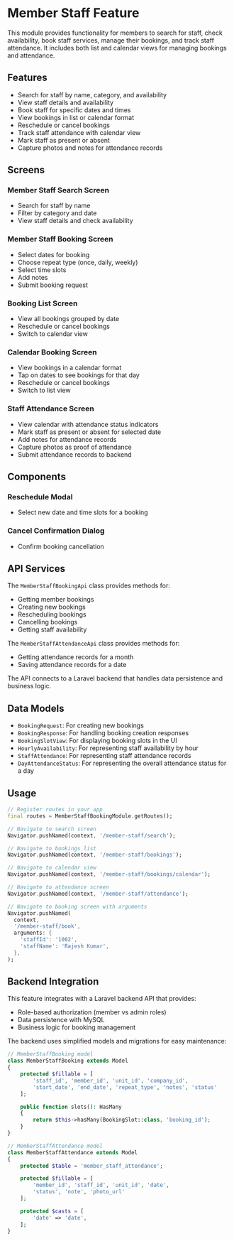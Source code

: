 # Member Staff Feature

This module provides functionality for members to search for staff, check availability, book staff services, manage their bookings, and track staff attendance. It includes both list and calendar views for managing bookings and attendance.

## Features

- Search for staff by name, category, and availability
- View staff details and availability
- Book staff for specific dates and times
- View bookings in list or calendar format
- Reschedule or cancel bookings
- Track staff attendance with calendar view
- Mark staff as present or absent
- Capture photos and notes for attendance records

## Screens

### Member Staff Search Screen
- Search for staff by name
- Filter by category and date
- View staff details and check availability

### Member Staff Booking Screen
- Select dates for booking
- Choose repeat type (once, daily, weekly)
- Select time slots
- Add notes
- Submit booking request

### Booking List Screen
- View all bookings grouped by date
- Reschedule or cancel bookings
- Switch to calendar view

### Calendar Booking Screen
- View bookings in a calendar format
- Tap on dates to see bookings for that day
- Reschedule or cancel bookings
- Switch to list view

### Staff Attendance Screen
- View calendar with attendance status indicators
- Mark staff as present or absent for selected date
- Add notes for attendance records
- Capture photos as proof of attendance
- Submit attendance records to backend

## Components

### Reschedule Modal
- Select new date and time slots for a booking

### Cancel Confirmation Dialog
- Confirm booking cancellation

## API Services

The `MemberStaffBookingApi` class provides methods for:
- Getting member bookings
- Creating new bookings
- Rescheduling bookings
- Cancelling bookings
- Getting staff availability

The `MemberStaffAttendanceApi` class provides methods for:
- Getting attendance records for a month
- Saving attendance records for a date

The API connects to a Laravel backend that handles data persistence and business logic.

## Data Models

- `BookingRequest`: For creating new bookings
- `BookingResponse`: For handling booking creation responses
- `BookingSlotView`: For displaying booking slots in the UI
- `HourlyAvailability`: For representing staff availability by hour
- `StaffAttendance`: For representing staff attendance records
- `DayAttendanceStatus`: For representing the overall attendance status for a day

## Usage

```dart
// Register routes in your app
final routes = MemberStaffBookingModule.getRoutes();

// Navigate to search screen
Navigator.pushNamed(context, '/member-staff/search');

// Navigate to bookings list
Navigator.pushNamed(context, '/member-staff/bookings');

// Navigate to calendar view
Navigator.pushNamed(context, '/member-staff/bookings/calendar');

// Navigate to attendance screen
Navigator.pushNamed(context, '/member-staff/attendance');

// Navigate to booking screen with arguments
Navigator.pushNamed(
  context,
  '/member-staff/book',
  arguments: {
    'staffId': '1002',
    'staffName': 'Rajesh Kumar',
  },
);
```

## Backend Integration

This feature integrates with a Laravel backend API that provides:

- Role-based authorization (member vs admin roles)
- Data persistence with MySQL
- Business logic for booking management

The backend uses simplified models and migrations for easy maintenance:

```php
// MemberStaffBooking model
class MemberStaffBooking extends Model
{
    protected $fillable = [
        'staff_id', 'member_id', 'unit_id', 'company_id',
        'start_date', 'end_date', 'repeat_type', 'notes', 'status'
    ];

    public function slots(): HasMany
    {
        return $this->hasMany(BookingSlot::class, 'booking_id');
    }
}

// MemberStaffAttendance model
class MemberStaffAttendance extends Model
{
    protected $table = 'member_staff_attendance';

    protected $fillable = [
        'member_id', 'staff_id', 'unit_id', 'date',
        'status', 'note', 'photo_url'
    ];

    protected $casts = [
        'date' => 'date',
    ];
}
```
